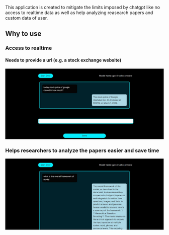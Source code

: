 This application is created to mitigate the limits imposed by chatgpt like no access to realtime data as well as help analyzing reasearch papers and custom data of user.
## Why to use

### Access to realtime 
#### Needs to provide a url (e.g. a stock exchange website) 
![image1](assets/1.jpg)

### Helps researchers to analyze the papers easier and save time
![image2](assets/2.jpg)

